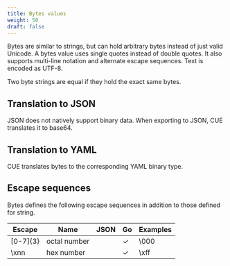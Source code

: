 ```yaml
---
title: Bytes values
weight: 50
draft: false
---
```


Bytes are similar to strings, but can hold arbitrary bytes instead of just valid Unicode. A bytes value uses single quotes instead of double quotes.
It also supports multi-line notation and alternate escape sequences. Text is encoded as UTF-8.

Two byte strings are equal if they hold the exact same bytes.

## Translation to JSON

JSON does not natively support binary data.
When exporting to JSON, CUE translates it to base64.

## Translation to YAML

CUE translates bytes to the corresponding YAML binary type.

## Escape sequences

Bytes defines the following escape sequences in addition to those defined for string.

| Escape | Name | JSON | Go | Examples |
| --- | --- | --- | --- | --- |
| \[0-7]{3} | octal number |  | ✓ | \000 |
| \xnn | hex number |  | ✓ | \xff |

<!-- TODO: should we deprecate octal numbers? -->

